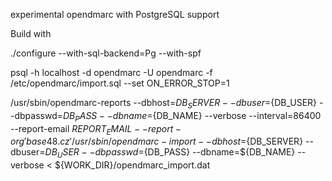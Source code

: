 experimental opendmarc with PostgreSQL support

Build with

./configure --with-sql-backend=Pg --with-spf

psql -h localhost -d opendmarc -U opendmarc -f /etc/opendmarc/import.sql --set ON_ERROR_STOP=1

/usr/sbin/opendmarc-reports --dbhost=${DB_SERVER} --dbuser=${DB_USER} --dbpasswd=${DB_PASS} --dbname=${DB_NAME} --verbose --interval=86400 --report-email $REPORT_EMAIL --report-org 'base48.cz'
/usr/sbin/opendmarc-import --dbhost=${DB_SERVER} --dbuser=${DB_USER} --dbpasswd=${DB_PASS} --dbname=${DB_NAME} --verbose < ${WORK_DIR}/opendmarc_import.dat
